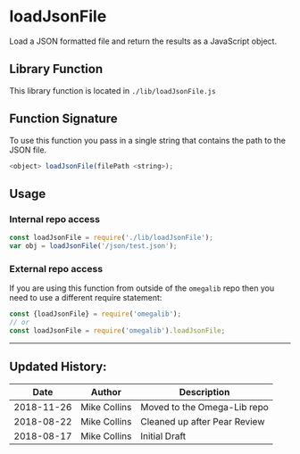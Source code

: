 # loadJsonFile

Load a JSON formatted file and return the results as a JavaScript object.


## Library Function

This library function is located in `./lib/loadJsonFile.js`

## Function Signature

To use this function you pass in a single string that contains the path to the JSON file.

```js
<object> loadJsonFile(filePath <string>);
```

## Usage

### Internal repo access

```js
const loadJsonFile = require('./lib/loadJsonFile');
var obj = loadJsonFile('/json/test.json');

```

### External repo access

If you are using this function from outside of the `omegalib` repo then you need to use a different require statement:

```js
const {loadJsonFile} = require('omegalib');
// or
const loadJsonFile = require('omegalib').loadJsonFile;
```

---

## Updated History:

| Date | Author | Description |
| --- | --- | --- |
| 2018-11-26 | Mike Collins | Moved to the Omega-Lib repo |
| 2018-08-22 | Mike Collins | Cleaned up after Pear Review |
| 2018-08-17 | Mike Collins | Initial Draft |
